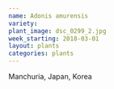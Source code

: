 ```yaml
---
name: Adonis amurensis
variety: 
plant_image: dsc_0299_2.jpg
week_starting: 2018-03-01
layout: plants 
categories: plants 
---
```

Manchuria, Japan, Korea